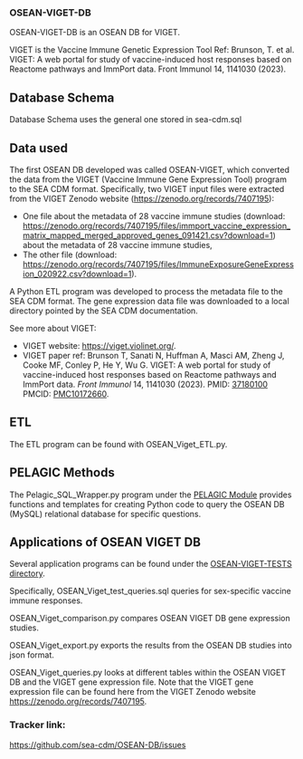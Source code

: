 ### OSEAN-VIGET-DB

OSEAN-VIGET-DB is an OSEAN DB for VIGET.

VIGET is the Vaccine Immune Genetic Expression Tool
Ref: Brunson, T. et al. VIGET: A web portal for study of vaccine-induced host responses based on Reactome pathways and ImmPort data. Front Immunol 14, 1141030 (2023).

## Database Schema
Database Schema uses the general one stored in sea-cdm.sql

## Data used 

The first OSEAN DB developed was called OSEAN-VIGET, which converted the data from the VIGET (Vaccine Immune Gene Expression Tool) program to the SEA CDM format. Specifically, two VIGET input files were extracted from the VIGET Zenodo website (https://zenodo.org/records/7407195):
- One file about the metadata of 28 vaccine immune studies (download: https://zenodo.org/records/7407195/files/immport_vaccine_expression_matrix_mapped_merged_approved_genes_091421.csv?download=1) about the metadata of 28 vaccine immune studies,
- The other file (download: https://zenodo.org/records/7407195/files/ImmuneExposureGeneExpression_020922.csv?download=1).

A Python ETL program was developed to process the metadata file to the SEA CDM format. The gene expression data file was downloaded to a local directory pointed by the SEA CDM documentation.

See more about VIGET: 
- VIGET website: https://viget.violinet.org/.
- VIGET paper ref: Brunson T, Sanati N, Huffman A, Masci AM, Zheng J, Cooke MF, Conley P, He Y, Wu G. VIGET: A web portal for study of vaccine-induced host responses based on Reactome pathways and ImmPort data. _Front Immunol_ 14, 1141030 (2023). PMID: [37180100](https://pubmed.ncbi.nlm.nih.gov/37180100/) PMCID: [PMC10172660](https://pmc.ncbi.nlm.nih.gov/articles/PMC10172660/).  

## ETL

The ETL program can be found with OSEAN_Viget_ETL.py.

## PELAGIC Methods 

The Pelagic_SQL_Wrapper.py program under the [PELAGIC Module](https://github.com/sea-cdm/OSEAN-DB/tree/main/PELAGIC%20Module) provides functions and templates for creating Python code to query the OSEAN DB (MySQL) relational database for specific questions. 


## Applications of OSEAN VIGET DB  

Several application programs can be found under the [OSEAN-VIGET-TESTS directory](https://github.com/sea-cdm/OSEAN-DB/tree/main/OSEAN-VIGET-DB/OSEAN-VIGET-TESTS). 

Specifically, OSEAN_Viget_test_queries.sql queries  for sex-specific vaccine immune responses. 

OSEAN_Viget_comparison.py compares OSEAN VIGET DB gene expression studies.

OSEAN_Viget_export.py exports the results from the OSEAN DB studies into json format.

OSEAN_Viget_queries.py looks at different tables within the OSEAN VIGET DB and the VIGET gene expression file. Note that the VIGET gene expression file can be found here from the VIGET Zenodo website https://zenodo.org/records/7407195. 


### Tracker link:  
https://github.com/sea-cdm/OSEAN-DB/issues 
